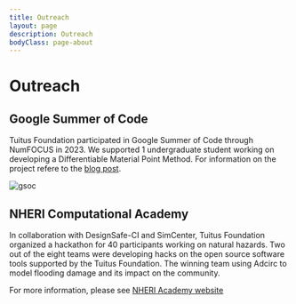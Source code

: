 ```yaml
---
title: Outreach
layout: page
description: Outreach
bodyClass: page-about
---
```


# Outreach

## Google Summer of Code

Tuitus Foundation participated in Google Summer of Code through NumFOCUS in 2023. We supported 1 undergraduate student working on developing a Differentiable Material Point Method. For information on the project refere to the [blog post](https://sachinjalan.github.io/).

![gsoc](/image/gsoc.png)

## NHERI Computational Academy

In collaboration with DesignSafe-CI and SimCenter, Tuitus Foundation organized a hackathon for 40 participants working on natural hazards. Two out of the eight teams were developing hacks on the open source software tools supported by the Tuitus Foundation. The winning team using Adcirc to model flooding damage and its impact on the community.

For more information, please see [NHERI Academy website](https://simcenter.designsafe-ci.org/news/2023/august/nheri-computational-academy-2023-wrap/)